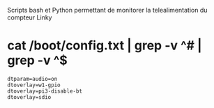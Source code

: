 Scripts bash et Python permettant de monitorer la telealimentation du compteur Linky


# cat /boot/config.txt | grep -v ^# | grep -v ^$

```
dtparam=audio=on
dtoverlay=w1-gpio
dtoverlay=pi3-disable-bt
dtoverlay=sdio
```